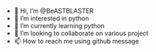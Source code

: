 - 👋 Hi, I’m @BeASTBLASTER
- 👀 I’m interested in python
- 🌱 I’m currently learning python
- 💞️ I’m looking to collaborate on various project
- 📫 How to reach me using github message

<!---
BeASTBLASTER/BeASTBLASTER is a ✨ special ✨ repository because its `README.md` (this file) appears on your GitHub profile.
You can click the Preview link to take a look at your changes.
--->
